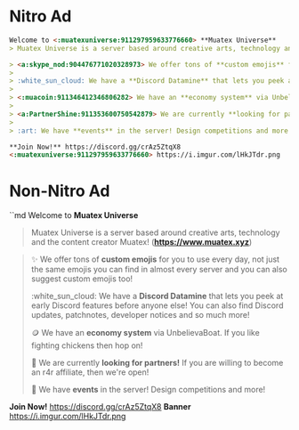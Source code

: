 # Nitro Ad
```md
Welcome to <:muatexuniverse:911297959633776660> **Muatex Universe** 
> Muatex Universe is a server based around creative arts, technology and the content creator Muatex! (**<https://www.muatex.xyz>**)

> <a:skype_nod:904476771020328973> We offer tons of **custom emojis** for you to use every day, not just the same emojis you can find in almost every server and you can also suggest custom emojis too!
>  
> :white_sun_cloud: We have a **Discord Datamine** that lets you peek at early Discord features before anyone else! You can also find Discord updates, patchnotes, developer notices and so much more!
> 
> <:muacoin:911346412346806282> We have an **economy system** via UnbelievaBoat. If you like fighting chickens then hop on!
> 
> <a:PartnerShine:911353600750542879> We are currently **looking for partners!** If you are willing to become an r4r affiliate, then we're open!
> 
> :art: We have **events** in the server! Design competitions and more!

**Join Now!** https://discord.gg/crAz5ZtqX8
<:muatexuniverse:911297959633776660> https://i.imgur.com/lHkJTdr.png 
```

# Non-Nitro Ad
``md
Welcome to **Muatex Universe** 
> Muatex Universe is a server based around creative arts, technology and the content creator Muatex! (**<https://www.muatex.xyz>**)

> :sparkles: We offer tons of **custom emojis** for you to use every day, not just the same emojis you can find in almost every server and you can also suggest custom emojis too!
>  
> :white_sun_cloud: We have a **Discord Datamine** that lets you peek at early Discord features before anyone else! You can also find Discord updates, patchnotes, developer notices and so much more!
> 
> :coin: We have an **economy system** via UnbelievaBoat. If you like fighting chickens then hop on!
> 
> :handshake: We are currently **looking for partners!** If you are willing to become an r4r affiliate, then we're open!
> 
> :art: We have **events** in the server! Design competitions and more!

**Join Now!** https://discord.gg/crAz5ZtqX8
**Banner** https://i.imgur.com/lHkJTdr.png 
```

